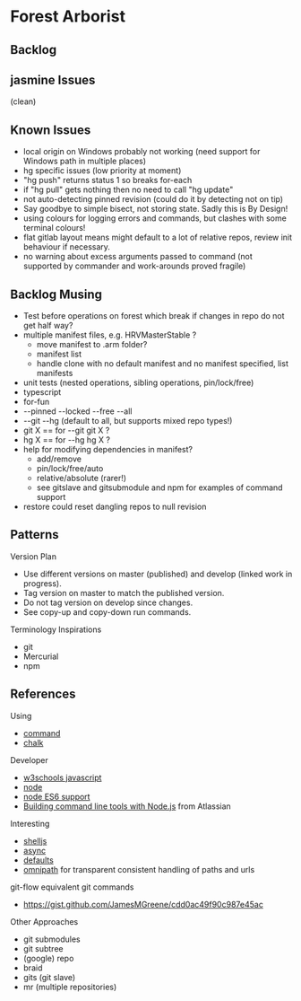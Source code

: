 # Forest Arborist

## Backlog

## jasmine Issues
(clean)

## Known Issues
* local origin on Windows probably not working (need support for Windows path in multiple places)
* hg specific issues (low priority at moment)
 * "hg push" returns status 1 so breaks for-each
 * if "hg pull" gets nothing then no need to call "hg update"
 * not auto-detecting pinned revision (could do it by detecting not on tip)
* Say goodbye to simple bisect, not storing state. Sadly this is By Design!
* using colours for logging errors and commands, but clashes with some terminal colours!
* flat gitlab layout means might default to a lot of relative repos, review init behaviour if necessary.
* no warning about excess arguments passed to command (not supported by commander and work-arounds proved fragile)

## Backlog Musing
* Test before operations on forest which break if changes in repo do not get half way?
* multiple manifest files, e.g. HRVMasterStable ?
  * move manifest to .arm folder?
  * manifest list
  * handle clone with no default manifest and no manifest specified, list manifests
* unit tests (nested operations, sibling operations, pin/lock/free)
* typescript
* for-fun
 * --pinned --locked --free --all
 * --git --hg (default to all, but supports mixed repo types!)
 * git X == for --git git X ?
 * hg X == for --hg hg X ?
* help for modifying dependencies in manifest?
  * add/remove
  * pin/lock/free/auto
  * relative/absolute (rarer!)
  * see gitslave and gitsubmodule and npm for examples of command support
* restore could reset dangling repos to null revision

## Patterns

Version Plan
* Use different versions on master (published) and develop (linked work in progress).
* Tag version on master to match the published version.
* Do not tag version on develop since changes.
* See copy-up and copy-down run commands.

Terminology Inspirations
* git
* Mercurial
* npm

## References

Using
* [command](https://www.npmjs.com/package/commander)
* [chalk](https://github.com/sindresorhus/chalk)

Developer
* [w3schools javascript](http://www.w3schools.com/js/default.asp)
* [node](https://nodejs.org/docs/latest/api/index.html)
* [node ES6 support](http://node.green)
* [Building command line tools with Node.js](https://developer.atlassian.com/blog/2015/11/scripting-with-node/) from Atlassian

Interesting
* [shelljs](http://documentup.com/arturadib/shelljs#command-reference)
* [async](http://caolan.github.io/async/)
* [defaults](https://www.npmjs.com/package/defaults)
* [omnipath](https://www.npmjs.com/package/omnipath) for transparent consistent handling of paths and urls

git-flow equivalent git commands
* https://gist.github.com/JamesMGreene/cdd0ac49f90c987e45ac

Other Approaches
* git submodules
* git subtree
* (google) repo
* braid
* gits (git slave)
* mr (multiple repositories)
